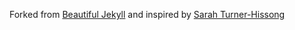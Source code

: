 Forked from [Beautiful Jekyll](https://github.com/daattali/beautiful-jekyll) and inspired by [Sarah Turner-Hissong](https://mishaploid.github.io/)
